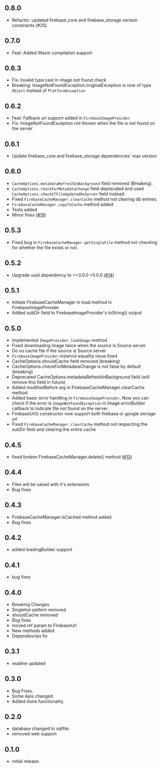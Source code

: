 ## 0.8.0

- Refactor: updated firebase_core and firebase_storage version constraints (#25)

## 0.7.0

- Feat: Added Wasm compilation support

## 0.6.3

- Fix: Invalid type cast in image not found check
- Breaking: ImageNotFoundException.originalException is now of type `Object` instead of `PlatformException`

## 0.6.2

- Feat: Fallback url support added in `FirebaseImageProvider`
- Fix: ImageNotFoundException not thrown when the file is not found on the server

## 0.6.1 

- Update firebase_core and firebase_storage dependencies' max version

## 0.6.0

- `CacheOptions.metadataRefreshInBackground` field removed (Breaking).
- `CacheOptions.checkForMetadataChange` field deprecated and used `CacheOptions.checkIfFileUpdatedOnServer` field instead.
- Fixed `FirebaseCacheManager.clearCache` method not clearing db entries.
- `FirebaseCacheManager.copyToCache` method added
- Tests added
- Minor fixes ([#19](https://github.com/imsamgarg/firebase_cached_image/pull/19))

## 0.5.3

- Fixed bug in `FirebaseCacheManager.getSingleFile` method not checking for whether the file exists or not.

## 0.5.2

- Upgrade uuid dependency to >=3.0.0 <5.0.0 ([#14](https://github.com/imsamgarg/firebase_cached_image/pull/14))

## 0.5.1

- Initiate FIrebaseCacheManager in load method in FirebaseImageProvider
- Added subDir field to FirebaseImageProvider's toString() output

## 0.5.0

- Implemented `ImageProvider.loadImage` method
- Fixed downloading image twice when the source is Source.server
- Do no cache file if the source is Source.server
- `FirebaseImageProvider` instance equality issue fixed
- CacheOptions.shouldCache field removed (breaking)
- CacheOptions.checkForMetadataChange is not false by default (breaking)
- Deprecated CacheOptions.metadataRefreshInBackground field (will remove this field in future)
- Added modifiedBefore arg in FirebaseCacheManager.clearCache method
- Added basic error handling in `FirebaseImageProvider`, Now you can check if the error is `ImageNotFoundException` in Image.errorBuilder callback to indicate file not found on the server.
- FirebaseUrl() constructor now support both firebase or google storage url
- Fixed `FirebaseCacheManager.clearCache` method not respecting the subDir field and clearing the entire cache

## 0.4.5

- fixed broken FirebaseCacheManager.delete() method ([#13](https://github.com/imsamgarg/firebase_cached_image/pull/13))

## 0.4.4

- Files will be saved with it's extensions
- Bug fixes

## 0.4.3

- FirebaseCacheManager.isCached method added
- Bug fixes

## 0.4.2

- added loadingBuilder support

## 0.4.1

- bug fixes

## 0.4.0

- Breaking Changes
- Singleton pattern removed
- shouldCache removed
- Bug fixes
- moved ref param to FirebaseUrl
- New methods added
- Dependencies fix

## 0.3.1

- readme updated

## 0.3.0

- Bug Fixes.
- Some Apis changed.
- Added more functionality

## 0.2.0

- database changed to sqflite.
- removed web support

## 0.1.0

- initial release.
